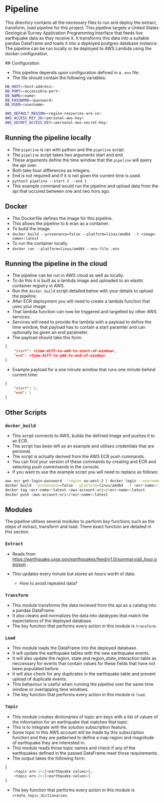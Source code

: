 # Pipeline

This directory contains all the necessary files to run and deploy the extract, transform, load pipeline for this project. This pipeline targets a United States Geological Survey Application Programming Interface that feeds live earthquake data as they receive it. It transforms this data into a suitable pandas DataFrame and loads it into a deployed postgres database instance. The pipeline can be run locally or be deployed to AWS Lambda using the docker configuration.

## Configuration

- This pipeline depends upon configuration defined in a `.env` file.
- The file should contain the following variables:
```sh
DB_HOST=<host-address>
DB_PORT=<accessible-port>
DB_NAME=<name>
DB_PASSWORD=<password>
DB_USER=<username>

AWS_DEFAULT_REGION=<region-resources-are-in>
AWS_ACCESS_KEY_ID=<personal-aws-key>
AWS_SECRET_ACCESS_KEY=<personal-aws-secret-key>
```

## Running the pipeline locally

- The `pipeline` is ran with python and the `pipeline` script.
- The `pipeline` script takes two arguments start and end.
- These arguments define the time window that the `pipeline` will query the api over.
- Both take hour differences as integers.
- End is not required and if it is not given the current time is used.
- `python3 pipeline --start 2 --end 1`
- This example command would run the pipeline and upload data from the api that occured between one and two hors ago.

## Docker

- The Dockerfile defines the image for this pipeline.
- This allows the pipeline to b eran as a container.
- To build the image.
- `docker build --provenance=false --platform=linux/amd64  -t <image-name>:latest .`
- To run the container locally.
- `docker run --platform=linux/amd64 --env-file .env`

## Running the pipeline in the cloud

- The pipeline can be run in AWS cloud as well as locally.
- To do this it is built as a lambda image and uploaded to an elastic container registry in AWS.
- Run the `docker_build` script detailed below with your details to upload the pipeline.
- After ECR deployment you will need to create a lambda function that uses your image
- That lambda function can now be triggered and targetted by other AWS services.
- Services will need to provide the lambda with a payload to define the time window, that payload has to contain a start paramter and can optionally be given an end parameter.
- The payload should take this form:
```json
{
    "start": <time-diff-to-add-to-start-of-window>,
    "end": <time-diff-to-add-to-end-of-window>
}
```
- Example payload for a one minute window that runs one minute behind current time:
```json
{
    "start": 2,
    "end": 1
}
```

## Other Scripts

### `docker_build`

- This script connects to AWS, builds the defined image and pushes it to an ECR.
- The script has been left as an example and utilises credentials that are personal.
- The script is actually derived from the AWS ECR push commands.
- You can find your version of these commands by creating and ECR and selecting push commmands in the console.
- If you want to use the example script you will need to replace as follows:
```sh
aws ecr get-login-password --region eu-west-2 | docker login --username AWS --password-stdin <aws-account-uri>
docker build --provenance=false --platform=linux/amd64  -t <ecr-name>:latest .
docker tag <ecr-name>:latest <aws-account-uri>/<ecr-name>:latest
docker push <aws-account-uri>/<ecr-name>:latest
```

## Modules

The pipeline utilises several modules to perform key functions such as the steps of extract, transform and load. There exact function are detailed in this section.

### `Extract`

- Reads from https://earthquake.usgs.gov/earthquakes/feed/v1.0/summary/all_hour.geojson .

- This updates every minute but stores an hours worth of data.

    - How to avoid repeated data?

### `Transform`

- This module transforms the data recieved from the api as a catalog into a pandas DataFrame.
- It also cleans and normalizes the data into datatypes that match the expectations of the deployed database.
- The key function that performs every action in this module is `transform`.

### `Load`

- This module loads the DataFrame into the deployed database.
- It will update the earthquake tables with the new earthquake events.
- It will also update the region, state and region_state_interaction table as neccessary for events that contain values for these fields that have not been populated before.
- It will also check for any duplicates in the earthquake table and prevent upload of duplicate events.
- This behaviour is useful when running the pipeline over the same time window or overlapping time windows.
- The key function that performs every action in this module is `load`.

### `Topic`

- This module creates dictionaries of topic arn keys with a list of values of the information for an earthquake that matches that topic.
- This is to integrate with the solution subscription feature.
- Some topic in this AWS account will be made by this subscription function and they are patterned to define a map region and magnitude of earthquake they are interested in.
- This module reads those topic names and check if any of the earthquakes defined in the passed DataFrame meet those requirements.
- The output takes the following form:
```python
{
    <topic-arn-1>:[<earthquake-values>],
    <topic-arn-2>:[<earthquake-values>]
}
```
- The key function that performs every action in this module is `create_topic_dictionaries`.

